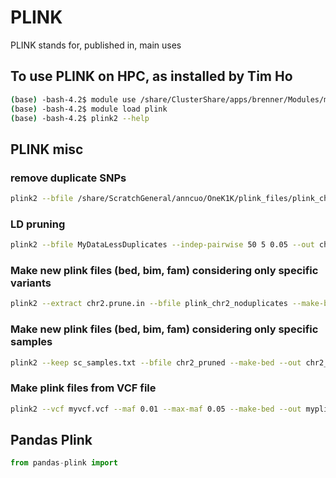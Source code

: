 # PLINK

PLINK stands for, published in, main uses

## To use PLINK on HPC, as installed by Tim Ho

```bash
(base) -bash-4.2$ module use /share/ClusterShare/apps/brenner/Modules/modulefiles
(base) -bash-4.2$ module load plink
(base) -bash-4.2$ plink2 --help
```

## PLINK misc

### remove duplicate SNPs

```bash
plink2 --bfile /share/ScratchGeneral/anncuo/OneK1K/plink_files/plink_chr2 --set-all-var-ids @:#[b37]$r,$a --rm-dup force-first --make-bed --out /share/ScratchGeneral/anncuo/OneK1K/plink_files/plink_pruning/plink_chr2_noduplicates
```

### LD pruning

```bash
plink2 --bfile MyDataLessDuplicates --indep-pairwise 50 5 0.05 --out chr2
```

### Make new plink files (bed, bim, fam) considering only specific variants

```bash
plink2 --extract chr2.prune.in --bfile plink_chr2_noduplicates --make-bed --out chr2_pruned
```

### Make new plink files (bed, bim, fam) considering only specific samples

```bash
plink2 --keep sc_samples.txt --bfile chr2_pruned --make-bed --out chr2_pruned_sc_samples
```

### Make plink files from VCF file

```bash
plink2 --vcf myvcf.vcf --maf 0.01 --max-maf 0.05 --make-bed --out myplink
```


## Pandas Plink

```python
from pandas-plink import
```
